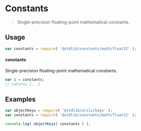 <!--

@license Apache-2.0

Copyright (c) 2018 The Stdlib Authors.

Licensed under the Apache License, Version 2.0 (the "License");
you may not use this file except in compliance with the License.
You may obtain a copy of the License at

   http://www.apache.org/licenses/LICENSE-2.0

Unless required by applicable law or agreed to in writing, software
distributed under the License is distributed on an "AS IS" BASIS,
WITHOUT WARRANTIES OR CONDITIONS OF ANY KIND, either express or implied.
See the License for the specific language governing permissions and
limitations under the License.

-->

# Constants

> Single-precision floating-point mathematical constants.

<section class="usage">

## Usage

```javascript
var constants = require( '@stdlib/constants/math/float32' );
```

#### constants

Single-precision floating-point mathematical constants.

```javascript
var c = constants;
// returns {...}
```

<!-- <toc pattern="*" > -->

<div class="namespace-toc">

<!-- </toc> -->

</section>

<!-- /.usage -->

<section class="examples">

## Examples

<!-- TODO: better examples -->

<!-- eslint no-undef: "error" -->

```javascript
var objectKeys = require( '@stdlib/utils/keys' );
var constants = require( '@stdlib/constants/math/float32' );

console.log( objectKeys( constants ) );
```

</section>

<!-- /.examples -->

<section class="links">

<!-- <toc-links> -->

<!-- </toc-links> -->

</section>

<!-- /.links -->
